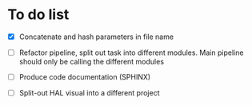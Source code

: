 # To do list
- [x] Concatenate and hash parameters in file name
- [ ] Refactor pipeline, split out task into different modules. Main pipeline should only be calling the different modules
- [ ] Produce code documentation (SPHINX)
- [ ] Split-out HAL visual into a different project

